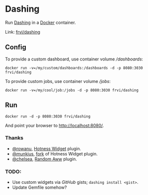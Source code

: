 # Dashing
Run [Dashing](http://dashing.io/) in a [Docker](http://docker.io/) container.

Link: [frvi/dashing](https://registry.hub.docker.com/u/frvi/dashing/)

## Config
To provide a custom dashboard, use container volume */dashboards*:

```docker run -v=/my/custom/dashboards:/dashboards -d -p 8080:3030 frvi/dashing```

To provide custom jobs, use container volume */jobs*:

```docker run -v=/my/cool/job:/jobs -d -p 8080:3030 frvi/dashing```

## Run
```docker run -d -p 8080:3030 frvi/dashing```

And point your browser to [http://localhost:8080/](http://localhost:8080/).

### Thanks
- [@rowanu](https://github.com/rowanu), [Hotness Widget](https://gist.github.com/rowanu/6246149) plugin.
- [@munkius](https://github.com/munkius), [fork](https://gist.github.com/munkius/9209839) of Hotness Widget plugin.
- [@chelsea](https://github.com/chelsea), [Random Aww](https://gist.github.com/chelsea/5641535) plugin.

### TODO:
- Use custom widgets via *GitHub* gists; ```dashing install <gist>```.
- Update Gemfile somehow?
